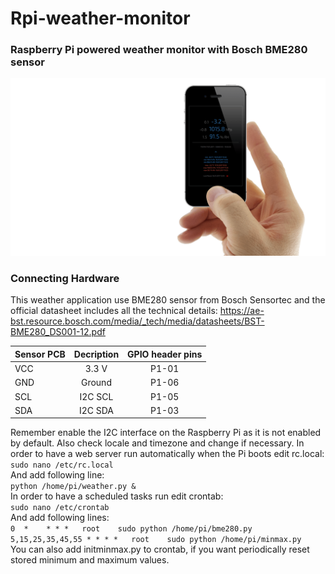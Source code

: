 # Rpi-weather-monitor
### Raspberry Pi powered weather monitor with Bosch BME280 sensor
![alt text](https://github.com/Ollisyr/Rpi-weather-monitor/blob/master/RPi_WeatherApp.png "Mobile view")

### Connecting Hardware
This weather application use BME280 sensor from  Bosch Sensortec and the official datasheet includes all the technical details:
https://ae-bst.resource.bosch.com/media/_tech/media/datasheets/BST-BME280_DS001-12.pdf

| Sensor PCB        | Decription           | GPIO header pins  |
| ------------- |:-------------:| :-----:|
| VCC      | 3.3 V | P1-01 |
| GND      | Ground     |   P1-06 |
| SCL | I2C SCL      |   P1-05 |
| SDA | 	I2C SDA      |   P1-03 |

Remember enable the I2C interface on the Raspberry Pi as it is not enabled by default. Also check locale and timezone and change if necessary.
In order to have a web server run automatically when the Pi boots edit rc.local: <br>
`sudo nano /etc/rc.local` <br>
And add following line: <br>
`python /home/pi/weather.py & ` <br>
In order to have a scheduled tasks run edit crontab: <br>
` sudo nano /etc/crontab ` <br>
And add following lines: <br>
` 0  *    * * *   root    sudo python /home/pi/bme280.py ` <br>
` 5,15,25,35,45,55 * * * *   root    sudo python /home/pi/minmax.py ` <br>
You can also add initminmax.py to crontab, if you want periodically reset stored minimum and maximum values.<br>
